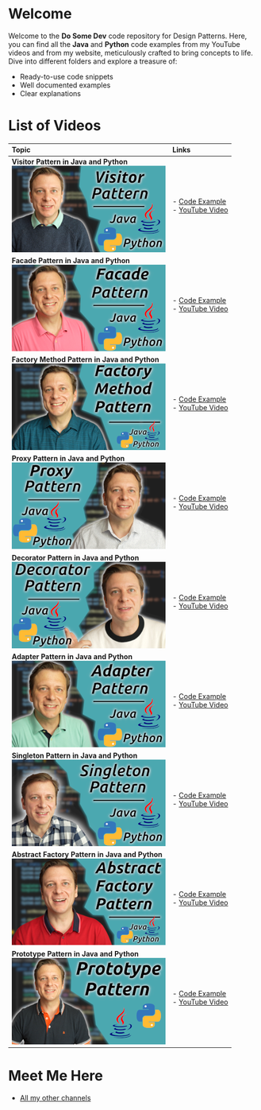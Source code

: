 # Welcome
Welcome to the **Do Some Dev** code repository for Design Patterns. Here, you can find all the **Java** and **Python** code examples from my YouTube videos and from my website, meticulously crafted to bring concepts to life. Dive into different folders and explore a treasure of:
* Ready-to-use code snippets
* Well documented examples
* Clear explanations

# List of Videos

| Topic | Links |
| :--- | :--- |
| **Visitor Pattern in Java and Python** <br> [![Link to YouTube](https://github.com/dosomedev/programming-patterns/blob/main/img/visitor-pattern.png?raw=true)](https://www.youtube.com/watch?v=ZWRibLXyPUc&list=PLX1UpgTeV9a7HfAUCSqF9IGBsgjsHxY8-&index=2) | - [Code Example](./Visitor%20Pattern) <br> - [YouTube Video](https://www.youtube.com/watch?v=ZWRibLXyPUc&list=PLX1UpgTeV9a7HfAUCSqF9IGBsgjsHxY8-&index=2) |
| **Facade Pattern in Java and Python** <br> [![Link to YouTube](https://github.com/dosomedev/programming-patterns/blob/main/img/facade-pattern.png?raw=true)](https://www.youtube.com/watch?v=7nhWHwotuV8&list=PLX1UpgTeV9a7HfAUCSqF9IGBsgjsHxY8-&index=3) | - [Code Example](./Facade%20Pattern) <br> - [YouTube Video](https://www.youtube.com/watch?v=7nhWHwotuV8&list=PLX1UpgTeV9a7HfAUCSqF9IGBsgjsHxY8-&index=3) |
| **Factory Method Pattern in Java and Python** <br> [![Link to YouTube](https://github.com/dosomedev/programming-patterns/blob/main/img/factory-method-pattern.png?raw=true)](https://www.youtube.com/watch?v=nz46e9DpBZU&list=PLX1UpgTeV9a7HfAUCSqF9IGBsgjsHxY8-&index=4) | - [Code Example](./Factory%20Method%20Pattern) <br> - [YouTube Video](https://www.youtube.com/watch?v=nz46e9DpBZU&list=PLX1UpgTeV9a7HfAUCSqF9IGBsgjsHxY8-&index=4) |
| **Proxy Pattern in Java and Python** <br> [![Link to YouTube](https://github.com/dosomedev/programming-patterns/blob/main/img/proxy-pattern.png?raw=true)](https://www.youtube.com/watch?v=5vlfrJDfV1o&list=PLX1UpgTeV9a7HfAUCSqF9IGBsgjsHxY8-&index=5) | - [Code Example](./Proxy%20Pattern) <br> - [YouTube Video](https://www.youtube.com/watch?v=5vlfrJDfV1o&list=PLX1UpgTeV9a7HfAUCSqF9IGBsgjsHxY8-&index=5) |
| **Decorator Pattern in Java and Python** <br> [![Link to YouTube](https://github.com/dosomedev/programming-patterns/blob/main/img/decorator-pattern.png?raw=true)](https://www.youtube.com/watch?v=B-U0rGv2MzM&list=PLX1UpgTeV9a7HfAUCSqF9IGBsgjsHxY8-&index=6) | - [Code Example](./Decorator%20Pattern) <br> - [YouTube Video](https://www.youtube.com/watch?v=B-U0rGv2MzM&list=PLX1UpgTeV9a7HfAUCSqF9IGBsgjsHxY8-&index=6) |
| **Adapter Pattern in Java and Python** <br> [![Link to YouTube](https://github.com/dosomedev/programming-patterns/blob/main/img/adapter-pattern.png?raw=true)](https://www.youtube.com/watch?v=SBpOM4kh5zQ&list=PLX1UpgTeV9a7HfAUCSqF9IGBsgjsHxY8-&index=7) | - [Code Example](./Adapter%20Pattern) <br> - [YouTube Video](https://www.youtube.com/watch?v=SBpOM4kh5zQ&list=PLX1UpgTeV9a7HfAUCSqF9IGBsgjsHxY8-&index=7) |
| **Singleton Pattern in Java and Python** <br> [![Link to YouTube](https://github.com/dosomedev/programming-patterns/blob/main/img/singleton-pattern.png?raw=true)](https://www.youtube.com/watch?v=z3Z8aSUk3J0&list=PLX1UpgTeV9a7HfAUCSqF9IGBsgjsHxY8-&index=8) | - [Code Example](./Singleton%20Pattern) <br> - [YouTube Video](https://www.youtube.com/watch?v=z3Z8aSUk3J0&list=PLX1UpgTeV9a7HfAUCSqF9IGBsgjsHxY8-&index=8) |
| **Abstract Factory Pattern in Java and Python** <br> [![Link to YouTube](https://github.com/dosomedev/programming-patterns/blob/main/img/abstract-factory-pattern.png?raw=true)](https://www.youtube.com/watch?v=zbb7G_a8bKM&list=PLX1UpgTeV9a7HfAUCSqF9IGBsgjsHxY8-&index=9) | - [Code Example](./Abstract%20Factory%20Pattern) <br> - [YouTube Video](https://www.youtube.com/watch?v=zbb7G_a8bKM&list=PLX1UpgTeV9a7HfAUCSqF9IGBsgjsHxY8-&index=9) |
| **Prototype Pattern in Java and Python** <br> [![Link to YouTube](https://github.com/dosomedev/programming-patterns/blob/main/img/prototype-pattern.png?raw=true)](https://www.youtube.com/watch?v=li_kjGYHZeE&list=PLX1UpgTeV9a7HfAUCSqF9IGBsgjsHxY8-&index=10) | - [Code Example](./Prototype%20Pattern) <br> - [YouTube Video](https://www.youtube.com/watch?v=li_kjGYHZeE&list=PLX1UpgTeV9a7HfAUCSqF9IGBsgjsHxY8-&index=10) |

# Meet Me Here
* [All my other channels](https://dosomedev.com/contact)

